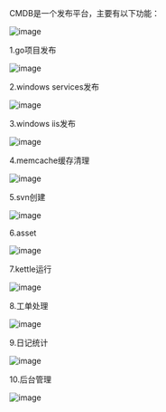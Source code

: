 CMDB是一个发布平台，主要有以下功能：


![image](https://github.com/pengzihe/cmdb/blob/master/static/screen/1.png)

1.go项目发布

![image](https://github.com/pengzihe/cmdb/blob/master/static/screen/2.png)


2.windows services发布

![image](https://github.com/pengzihe/cmdb/blob/master/static/screen/3.png)

3.windows iis发布

![image](https://github.com/pengzihe/cmdb/blob/master/static/screen/4.png)


4.memcache缓存清理

![image](https://github.com/pengzihe/cmdb/blob/master/static/screen/5.png)


5.svn创建

![image](https://github.com/pengzihe/cmdb/blob/master/static/screen/6.png)

6.asset

![image](https://github.com/pengzihe/cmdb/blob/master/static/screen/7.png)

7.kettle运行

![image](https://github.com/pengzihe/cmdb/blob/master/static/screen/8.png)

8.工单处理

![image](https://github.com/pengzihe/cmdb/blob/master/static/screen/9.png)

9.日记统计

![image](https://github.com/pengzihe/cmdb/blob/master/static/screen/10.png)


10.后台管理

![image](https://github.com/pengzihe/cmdb/blob/master/static/screen/11.png)


